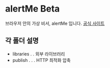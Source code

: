# alertMe Beta
브라우저 안의 가상 비서, alertMe 입니다. [공식 사이트](http://alertme.ga/)

## 각 폴더 설명
- libraries . . 외부 라이브러리
- publish . . . HTTP 최적화 압축
